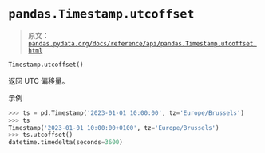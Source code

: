# `pandas.Timestamp.utcoffset`

> 原文：[`pandas.pydata.org/docs/reference/api/pandas.Timestamp.utcoffset.html`](https://pandas.pydata.org/docs/reference/api/pandas.Timestamp.utcoffset.html)

```py
Timestamp.utcoffset()
```

返回 UTC 偏移量。

示例

```py
>>> ts = pd.Timestamp('2023-01-01 10:00:00', tz='Europe/Brussels')
>>> ts
Timestamp('2023-01-01 10:00:00+0100', tz='Europe/Brussels')
>>> ts.utcoffset()
datetime.timedelta(seconds=3600) 
```
